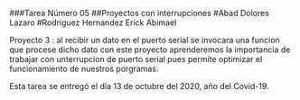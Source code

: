 ###Tarea Número 05
##Proyectos con interrupciones
#Abad Dolores Lazaro
#Rodriguez Hernandez Erick Abimael


Proyecto 3 : al recibir un dato en el puerto serial se invocara una funcion que procese dicho dato
  con este proyecto aprenderemos la importancia de trabajar con unterrupcion de puerto serial pues permite optimizar 
  el funcionamiento de nuestros porgramas.

Esta tarea se entregó el día 13 de octubre del 2020, año del Covid-19.
